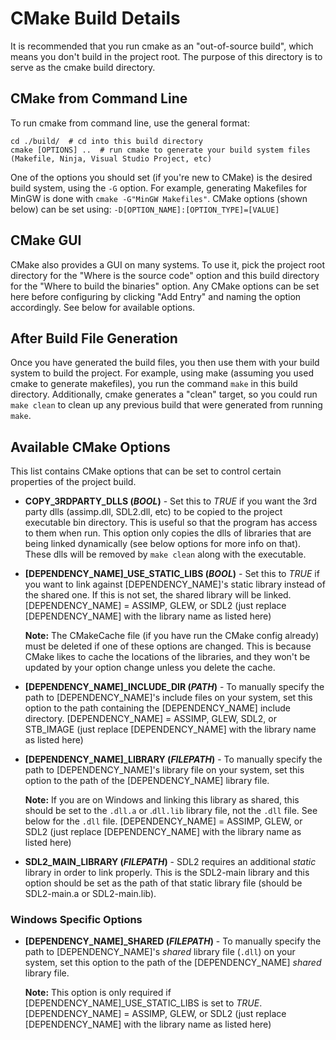 # CMake Build Details
It is recommended that you run cmake as an "out-of-source build", which means you don't build in the project root. The purpose of this directory is to serve as the cmake build directory.

## CMake from Command Line
To run cmake from command line, use the general format:
```
cd ./build/  # cd into this build directory
cmake [OPTIONS] ..  # run cmake to generate your build system files (Makefile, Ninja, Visual Studio Project, etc)
```
One of the options you should set (if you're new to CMake) is the desired build system, using the `-G` option. For example, generating Makefiles for MinGW is done with `cmake -G"MinGW Makefiles"`.
CMake options (shown below) can be set using: `-D[OPTION_NAME]:[OPTION_TYPE]=[VALUE]`

## CMake GUI
CMake also provides a GUI on many systems. To use it, pick the project root directory for the "Where is the source code" option and this build directory for the "Where to build the binaries" option. Any CMake options can be set here before configuring by clicking "Add Entry" and naming the option accordingly. See below for available options.

## After Build File Generation
Once you have generated the build files, you then use them with your build system to build the project. For example, using make (assuming you used cmake to generate makefiles), you run the command `make` in this build directory. Additionally, cmake generates a "clean" target, so you could run `make clean` to clean up any previous build that were generated from running `make`.

## Available CMake Options
This list contains CMake options that can be set to control certain properties of the project build.

- **COPY_3RDPARTY_DLLS (*BOOL*)** - Set this to *TRUE* if you want the 3rd party dlls (assimp.dll, SDL2.dll, etc) to be copied to the project executable bin directory. This is useful so that the program has access to them when run. This option only copies the dlls of libraries that are being linked dynamically (see below options for more info on that). These dlls will be removed by `make clean` along with the executable.

- **[DEPENDENCY_NAME]_USE_STATIC_LIBS (*BOOL*)** - Set this to *TRUE* if you want to link against [DEPENDENCY_NAME]'s static library instead of the shared one. If this is not set, the shared library will be linked. [DEPENDENCY_NAME] = ASSIMP, GLEW, or SDL2 (just replace [DEPENDENCY_NAME] with the library name as listed here)

    **Note:** The CMakeCache file (if you have run the CMake config already) must be deleted if one of these options are changed. This is because CMake likes to cache the locations of the libraries, and they won't be updated by your option change unless you delete the cache.

- **[DEPENDENCY_NAME]_INCLUDE_DIR (*PATH*)** - To manually specify the path to [DEPENDENCY_NAME]'s include files on your system, set this option to the path containing the [DEPENDENCY_NAME] include directory. [DEPENDENCY_NAME] = ASSIMP, GLEW, SDL2, or STB_IMAGE (just replace [DEPENDENCY_NAME] with the library name as listed here)

- **[DEPENDENCY_NAME]_LIBRARY (*FILEPATH*)** - To manually specify the path to [DEPENDENCY_NAME]'s library file on your system, set this option to the path of the [DEPENDENCY_NAME] library file.

	**Note:** If you are on Windows and linking this library as shared, this should be set to the `.dll.a` or .`dll.lib` library file, not the `.dll` file. See below for the `.dll` file. [DEPENDENCY_NAME] = ASSIMP, GLEW, or SDL2 (just replace [DEPENDENCY_NAME] with the library name as listed here)

- **SDL2_MAIN_LIBRARY (*FILEPATH*)** - SDL2 requires an additional *static* library in order to link properly. This is the SDL2-main library and this option should be set as the path of that static library file (should be SDL2-main.a or SDL2-main.lib).

### Windows Specific Options
- **[DEPENDENCY_NAME]_SHARED (*FILEPATH*)** - To manually specify the path to [DEPENDENCY_NAME]'s *shared* library file (`.dll`) on your system, set this option to the path of the [DEPENDENCY_NAME] *shared* library file.
	
	**Note:** This option is only required if [DEPENDENCY_NAME]_USE_STATIC_LIBS is set to *TRUE*. [DEPENDENCY_NAME] = ASSIMP, GLEW, or SDL2 (just replace [DEPENDENCY_NAME] with the library name as listed here)